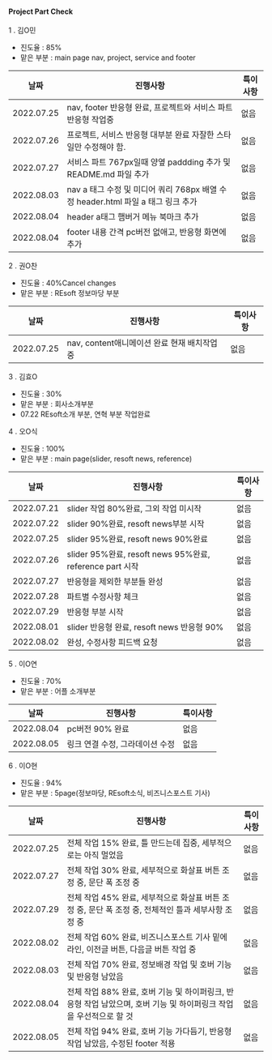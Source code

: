 #### Project Part Check

1 . 김O민

* 진도율 : 85%
* 맡은 부분 : main page nav, project, service and footer

|날짜|진행사항|특이사항|
|---|---|---|
|2022.07.25|nav, footer 반응형 완료, 프로젝트와 서비스 파트 반응형 작업중|없음|
|2022.07.26|프로젝트, 서비스 반응형 대부분 완료 자잘한 스타일만 수정해야 함.|없음|
|2022.07.27|서비스 파트 767px일때 양옆 paddding 추가 및 README.md 파일 추가|없음|
|2022.08.03|nav a 태그 수정 및 미디어 쿼리 768px 배열 수정 header.html 파일 a 태그 링크 추가|없음|
|2022.08.04|header a태그 햄버거 메뉴 북마크 추가|없음|
|2022.08.04|footer 내용 간격 pc버전 없애고, 반응형 화면에 추가|없음|

2 . 권O찬

* 진도율 : 40%Cancel changes
* 맡은 부분 : REsoft 정보마당 부분
 
|날짜|진행사항|특이사항|
|---|---|---|
|2022.07.25|nav, content애니메이션 완료 현재 배치작업 중|없음|

3 . 김효O

* 진도율 : 30%
* 맡은 부분 : 회사소개부분
* 07.22 REsoft소개 부분, 연혁 부분 작업완료

4 . 오O식

* 진도율 : 100%
* 맡은 부분 : main page(slider, resoft news, reference)

|날짜|진행사항|특이사항|
|---|---|---|
|2022.07.21|slider 작업 80%완료, 그외 작업 미시작|없음|
|2022.07.22|slider 90%완료, resoft news부분 시작|없음|
|2022.07.25|slider 95%완료, resoft news 90%완료|없음|
|2022.07.26|slider 95%완료, resoft news 95%완료, reference part 시작|없음|
|2022.07.27|반응형을 제외한 부분들 완성|없음|
|2022.07.28|파트별 수정사항 체크|없음|
|2022.07.29|반응형 부분 시작|없음|
|2022.08.01|slider 반응형 완료, resoft news 반응형 90%|없음|
|2022.08.02|완성, 수정사항 피드백 요청|없음|

5 . 이O연


* 진도율 : 70%
* 맡은 부분 : 어플 소개부분

|날짜|진행사항|특이사항|
|---|---|---|
|2022.08.04|pc버전 90% 완료|없음|
|2022.08.05|링크 연결 수정, 그라데이션 수정|없음|


6 . 이O현

* 진도율 : 94%
* 맡은 부분 : 5page(정보마당, REsoft소식, 비즈니스포스트 기사)

|날짜|진행사항|특이사항|
|---|---|---|
|2022.07.25|전체 작업 15% 완료, 틀 만드는데 집중, 세부적으로는 아직 멀었음|없음|
|2022.07.27|전체 작업 30% 완료, 세부적으로 화살표 버튼 조정 중, 문단 폭 조정 중|없음|
|2022.07.29|전체 작업 45% 완료, 세부적으로 화살표 버튼 조정 중, 문단 폭 조정 중, 전체적인 틀과 세부사항 조정 중|없음|
|2022.08.02|전체 작업 60% 완료, 비즈니스포스트 기사 밑에 라인, 이전글 버튼, 다음글 버튼 작업 중|없음|
|2022.08.03|전체 작업 70% 완료, 정보배경 작업 및 호버 기능 및 반응형 남았음|없음|
|2022.08.04|전체 작업 88% 완료, 호버 기능 및 하이퍼링크, 반응형 작업 남았으며, 호버 기능 및 하이퍼링크 작업을 우선적으로 할 것|없음|
|2022.08.05|전체 작업 94% 완료, 호버 기능 가다듬기, 반응형 작업 남았음, 수정된 footer 적용|없음|

